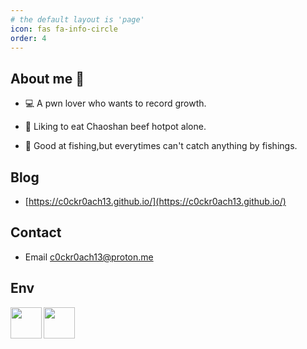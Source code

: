 ```yaml
---
# the default layout is 'page'
icon: fas fa-info-circle
order: 4
---
```


## About me 🤝

- 💻 A pwn lover who wants to record growth.

- 🍲 Liking to eat Chaoshan beef hotpot alone.
 
- 🎣 Good at fishing,but everytimes can't catch anything by fishings.

## Blog
-  [https://c0ckr0ach13.github.io/](https://c0ckr0ach13.github.io/)

## Contact
- Email c0ckr0ach13@proton.me
## Env
<!-- <img src="https://camo.githubusercontent.com/72fd54faa8a39aed97354ea788e55524a47c30e1da23dd321331260ab133a2b5/68747470733a2f2f6d656469612e67697068792e636f6d2f6d656469612f667345615a6c644e43384131504a336d77702f67697068792e676966" style="width:100px" align="left"> -->
<!-- <img src="https://camlayout: toolso.githubusercontent.com/a3ccfae79c559d3ff0c7ece89882c93bf278d01f0d2a1d908e19497630dca49d/68747470733a2f2f692e67697068792e636f6d2f6d656469612f4c4d7439363338644f38646674416a74636f2f3230302e77656270" style="width:100px" align="left"> -->
<img src="https://camo.githubusercontent.com/4d67389739aa53e876a878719fa61eeebea468ae0be6af71903fa8c4c9b72018/68747470733a2f2f692e67697068792e636f6d2f6d656469612f49647941514a564e326b56504e55726f6a4d2f3230302e77656270" style="width:50px" align="left">
<!-- <img src="https://camo.githubusercontent.com/ece04e9e6d8e7370a88024f41d544915e01ce71b5457326c08349cc282ccf2d4/68747470733a2f2f6d65646961332e67697068792e636f6d2f6d656469612f6c6e377a32655772696951416c6c6656636e2f323030772e77656270" style="width:100px" align="left"> -->
<img src="https://camo.githubusercontent.com/0cad3f969b0946abd0e5f16e9ed1ff78a2495a40c2bb5c6414aefd4be76505aa/68747470733a2f2f692e67697068792e636f6d2f6d656469612f4b7a4a6b7a6a676766474e355079366e6b542f3230302e77656270" style="width:50px" align="left">
<!-- <img src="https://camo.githubusercontent.com/6d5046175630c6957619837efde1456cb34a30a463234660afc87c412abdd99d/68747470733a2f2f6d656469612e67697068792e636f6d2f6d656469612f6b64466338667562675333316238447356752f67697068792e676966" style="width:100px" align="left"> -->

